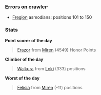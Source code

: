 ### Errors on crawler·
- [Fregion](/#/ranking/Fregion) asmodians: positions 101 to 150


### Stats

**Point scorer of the day**
>[Erazor](/#/character/Miren/4496) from [Miren](/#/ranking/Miren)  (4549) Honor Points


**Climber of the day**
>[Walkura](/#/character/Loki/540713) from [Loki](/#/ranking/Loki)  (333) positions


**Worst of the day**
>[Felisia](/#/character/Miren/15134) from [Miren](/#/ranking/Miren)  (-11) positions


